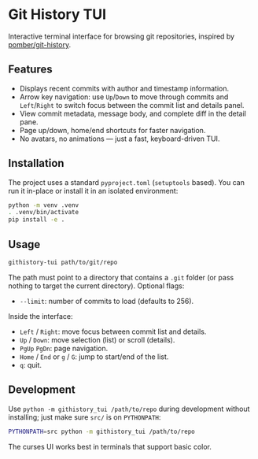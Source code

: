 # Git History TUI

Interactive terminal interface for browsing git repositories, inspired by [pomber/git-history](https://github.com/pomber/git-history).

## Features

- Displays recent commits with author and timestamp information.
- Arrow key navigation: use `Up`/`Down` to move through commits and `Left`/`Right` to switch focus between the commit list and details panel.
- View commit metadata, message body, and complete diff in the detail pane.
- Page up/down, home/end shortcuts for faster navigation.
- No avatars, no animations — just a fast, keyboard-driven TUI.

## Installation

The project uses a standard `pyproject.toml` (`setuptools` based). You can run it in-place or install it in an isolated environment:

```bash
python -m venv .venv
. .venv/bin/activate
pip install -e .
```

## Usage

```bash
githistory-tui path/to/git/repo
```

The path must point to a directory that contains a `.git` folder (or pass nothing to target the current directory). Optional flags:

- `--limit`: number of commits to load (defaults to 256).

Inside the interface:

- `Left` / `Right`: move focus between commit list and details.
- `Up` / `Down`: move selection (list) or scroll (details).
- `PgUp` `PgDn`: page navigation.
- `Home` / `End` or `g` / `G`: jump to start/end of the list.
- `q`: quit.

## Development

Use `python -m githistory_tui /path/to/repo` during development without installing; just make sure `src/` is on `PYTHONPATH`:

```bash
PYTHONPATH=src python -m githistory_tui /path/to/repo
```

The curses UI works best in terminals that support basic color.
